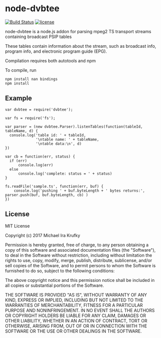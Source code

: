 # node-dvbtee
[![Build Status](https://travis-ci.org/mkrufky/node-dvbtee.svg?branch=master)](https://travis-ci.org/mkrufky/node-dvbtee)
[![license](https://img.shields.io/github/license/mashape/apistatus.svg)](#license)

node-dvbtee is a node.js addon for parsing mpeg2 TS transport streams containing broadcast PSIP tables

These tables contain information about the stream, such as broadcast info, program info, and electronic program guide (EPG).

Compilation requires both autotools and npm

To compile, run

```
npm install nan bindings
npm install
```

## Example

```
var dvbtee = require('dvbtee');

var fs = require('fs');

var parser = (new dvbtee.Parser).listenTables(function(tableId, tableName, d) {
  console.log('table id: ' + tableId,
              '\ntable name: ' + tableName,
              '\ntable data:\n', d)
})

var cb = function(err, status) {
  if (err)
      console.log(err)
  else
      console.log('complete: status = ' + status)
}

fs.readFile('sample.ts', function(err, buf) {
    console.log('pushing ' + buf.byteLength + ' bytes returns:', parser.push(buf, buf.byteLength, cb) )
})
```

## License
MIT License

Copyright (c) 2017 Michael Ira Krufky

Permission is hereby granted, free of charge, to any person obtaining a copy
of this software and associated documentation files (the "Software"), to deal
in the Software without restriction, including without limitation the rights
to use, copy, modify, merge, publish, distribute, sublicense, and/or sell
copies of the Software, and to permit persons to whom the Software is
furnished to do so, subject to the following conditions:

The above copyright notice and this permission notice shall be included in all
copies or substantial portions of the Software.

THE SOFTWARE IS PROVIDED "AS IS", WITHOUT WARRANTY OF ANY KIND, EXPRESS OR
IMPLIED, INCLUDING BUT NOT LIMITED TO THE WARRANTIES OF MERCHANTABILITY,
FITNESS FOR A PARTICULAR PURPOSE AND NONINFRINGEMENT. IN NO EVENT SHALL THE
AUTHORS OR COPYRIGHT HOLDERS BE LIABLE FOR ANY CLAIM, DAMAGES OR OTHER
LIABILITY, WHETHER IN AN ACTION OF CONTRACT, TORT OR OTHERWISE, ARISING FROM,
OUT OF OR IN CONNECTION WITH THE SOFTWARE OR THE USE OR OTHER DEALINGS IN THE
SOFTWARE.
